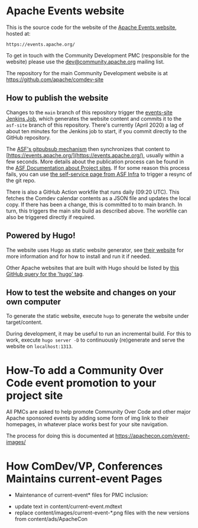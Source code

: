 <!--
Licensed to the Apache Software Foundation (ASF) under one or more
contributor license agreements.  See the NOTICE file distributed with
this work for additional information regarding copyright ownership.
The ASF licenses this file to You under the Apache License, Version 2.0
(the "License"); you may not use this file except in compliance with
the License.  You may obtain a copy of the License at

    http://www.apache.org/licenses/LICENSE-2.0

Unless required by applicable law or agreed to in writing, software
distributed under the License is distributed on an "AS IS" BASIS,
WITHOUT WARRANTIES OR CONDITIONS OF ANY KIND, either express or implied.
See the License for the specific language governing permissions and
limitations under the License.
-->
# Apache Events website

This is the source code for the website of the [Apache Events website](https://events.apache.org/), hosted at:

    https://events.apache.org/

To get in touch with the Community Development PMC (responsible for the website) please use the [dev@community.apache.org](https://lists.apache.org/list.html?dev@community.apache.org) mailing list.

The repository for the main Community Development website is at https://github.com/apache/comdev-site

## How to publish the website

Changes to the `main` branch of this repository trigger the [events-site Jenkins Job](https://ci-builds.apache.org/job/Community%20Development/job/events-site/job/main/), which generates the website content and commits it to the `asf-site` branch of this repository. There's currently (April 2020) a lag of about ten minutes for the Jenkins job to start, if you commit directly to the GitHub repository.

The [ASF's gitpubsub mechanism](https://blogs.apache.org/infra/entry/git_based_websites_available) then synchronizes that content to [https://events.apache.org/](https://events.apache.org/), usually within a few seconds. More details about the publication process can be found in the [ASF Documentation about Project sites](https://infra.apache.org/project-site.html). If for some reason this process fails, you can use [the self-service page from ASF Infra](https://selfserve.apache.org/) to trigger a resync of the git repo.

There is also a GitHub Action workfile that runs daily (09:20 UTC).
This fetches the Comdev calendar contents as a JSON file and updates the local copy.
If there has been a change, this is committed to to main branch.
In turn, this triggers the main site build as described above.
The workfile can also be triggered directly if required.

## Powered by Hugo!

The website uses Hugo as static website generator, see [their website](https://gohugo.io/) for more information
and for how to install and run it if needed.

Other Apache websites that are built with Hugo should be listed by [this GitHub query for the 'hugo' tag](https://github.com/search?q=topic%3Ahugo+org%3Aapache&type=Repositories).

## How to test the website and changes on your own computer

To generate the static website, execute `hugo` to generate the website under target/content.

During development, it may be useful to run an incremental build. For this to work, execute `hugo server -D` to
continuously (re)generate and serve the website on `localhost:1313`.

# How-To add a Community Over Code event promotion to your project site

All PMCs are asked to help promote Community Over Code and other major Apache
sponsored events by adding some form of img link to their homepages,
in whatever place works best for your site navigation.

The process for doing this is documented at https://apachecon.com/event-images/


# How ComDev/VP, Conferences Maintains current-event Pages

* Maintenance of current-event* files for PMC inclusion:
- update text in content/current-event.mdtext
- replace content/images/current-event-*.png files with the new versions from content/ads/ApacheCon

